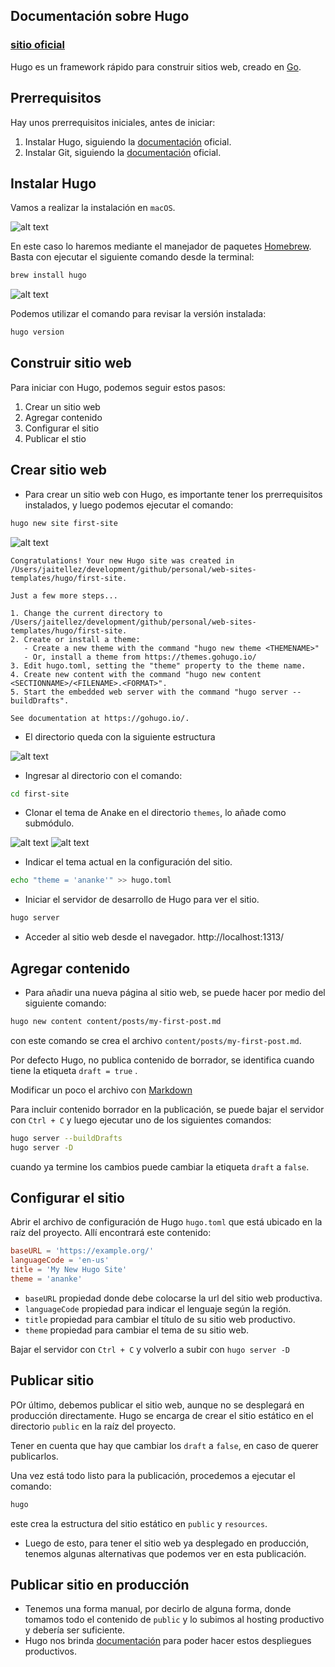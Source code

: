 
## Documentación sobre Hugo
### [sitio oficial](https://gohugo.io/getting-started/quick-start/)

Hugo es un framework rápido para construir sitios web, creado en [Go](https://go.dev/).

## Prerrequisitos
Hay unos prerrequisitos iniciales, antes de iniciar:

1. Instalar Hugo, siguiendo la [documentación](https://gohugo.io/installation/) oficial.
2. Instalar Git, siguiendo la [documentación](https://git-scm.com/book/en/v2/Getting-Started-Installing-Git) oficial.


## Instalar Hugo

Vamos a realizar la instalación en `macOS`.

![alt text](/hugo/assets/image.png)

En este caso lo haremos mediante el manejador de paquetes [Homebrew](https://brew.sh/).
Basta con ejecutar el siguiente comando desde la terminal:
```bash
brew install hugo
```
![alt text](/hugo/assets/image-1.png)

Podemos utilizar el comando para revisar la versión instalada:
```bash
hugo version
```

## Construir sitio web

Para iniciar con Hugo, podemos seguir estos pasos:

1. Crear un sitio web
2. Agregar contenido
3. Configurar el sitio
4. Publicar el stio

## Crear sitio web

- Para crear un sitio web con Hugo, es importante tener los prerrequisitos instalados, y luego podemos ejecutar el comando:

```bash
hugo new site first-site
```

![alt text](/hugo/assets/image-2.png)

````
Congratulations! Your new Hugo site was created in /Users/jaitellez/development/github/personal/web-sites-templates/hugo/first-site.

Just a few more steps...

1. Change the current directory to /Users/jaitellez/development/github/personal/web-sites-templates/hugo/first-site.
2. Create or install a theme:
   - Create a new theme with the command "hugo new theme <THEMENAME>"
   - Or, install a theme from https://themes.gohugo.io/
3. Edit hugo.toml, setting the "theme" property to the theme name.
4. Create new content with the command "hugo new content <SECTIONNAME>/<FILENAME>.<FORMAT>".
5. Start the embedded web server with the command "hugo server --buildDrafts".

See documentation at https://gohugo.io/.
````

- El directorio queda con la siguiente estructura

![alt text](/hugo/assets/image-3.png)

- Ingresar al directorio con el comando:
```bash
cd first-site
```

- Clonar el tema de Anake en el directorio `themes`, lo añade como submódulo.

![alt text](/hugo/assets/image-4.png)
![alt text](/hugo/assets/image-5.png)

- Indicar el tema actual en la configuración del sitio.
```bash
echo "theme = 'ananke'" >> hugo.toml
```

- Iniciar el servidor de desarrollo de Hugo para ver el sitio.
```bash
hugo server
```

- Acceder al sitio web desde el navegador.
http://localhost:1313/


## Agregar contenido

- Para añadir una nueva página al sitio web, se puede hacer por medio del siguiente comando:

```bash
hugo new content content/posts/my-first-post.md
```

con este comando se crea el archivo `content/posts/my-first-post.md`.

Por defecto Hugo, no publica contenido de borrador, se identifica cuando tiene la etiqueta `draft = true` .

Modificar un poco el archivo con [Markdown](https://commonmark.org/help/)

Para incluir contenido borrador en la publicación, se puede bajar el servidor con `Ctrl + C` y luego ejecutar uno de los siguientes comandos:

```bash
hugo server --buildDrafts
hugo server -D
```

cuando ya termine los cambios puede cambiar la etiqueta `draft` a `false`.


## Configurar el sitio

Abrir el archivo de configuración de Hugo `hugo.toml` que está ubicado en la raíz del proyecto. Allí encontrará este contenido:

```toml
baseURL = 'https://example.org/'
languageCode = 'en-us'
title = 'My New Hugo Site'
theme = 'ananke'
```

- `baseURL` propiedad donde debe colocarse la url del sitio web productiva.
- `languageCode` propiedad para indicar el lenguaje según la región.
- `title` propiedad para cambiar el título de su sitio web productivo.
- `theme` propiedad para cambiar el tema de su sitio web.

Bajar el servidor con `Ctrl + C` y volverlo a subir con `hugo server -D`


## Publicar sitio

POr último, debemos publicar el sitio web, aunque no se desplegará en producción directamente. Hugo se encarga de crear el sitio estático en el directorio `public` en la raíz del proyecto.

Tener en cuenta que hay que cambiar los `draft` a `false`, en caso de querer publicarlos.

Una vez está todo listo para la publicación, procedemos a ejecutar el comando:

```bash
hugo 
```

este crea la estructura del sitio estático en `public` y `resources`.

- Luego de esto, para tener el sitio web ya desplegado en producción, tenemos algunas alternativas que podemos ver en esta publicación.


## Publicar sitio en producción

- Tenemos una forma manual, por decirlo de alguna forma, donde tomamos todo el contenido de `public` y lo subimos al hosting productivo y debería ser suficiente.
- Hugo nos brinda [documentación](https://gohugo.io/hosting-and-deployment/) para poder hacer estos despliegues productivos.
